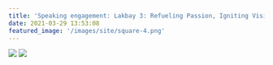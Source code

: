 ```yaml
---
title: 'Speaking engagement: Lakbay 3: Refueling Passion, Igniting Vision Career Convention 2021'
date: 2021-03-29 13:53:08
featured_image: '/images/site/square-4.png'
---
```








<div class="gallery" data-columns="3">
	<img src="/images/lsmclakbay3.jpg">
	<img src="/images/2021lsmquote.jpg">
</div>
